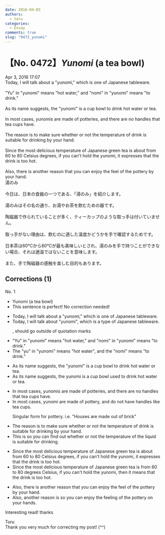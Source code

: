 ```yaml
---
date: 2016-04-03
authors:
  - toru
categories:
  - Essay
comments: true
slug: "0472_yunomi"
---
```


# 【No. 0472】<strong><em>Yunomi</em></strong> (a tea bowl)
<div class="date">Apr 3, 2016 17:07</div>
<div id="post"><div id="body_show_ori">
Today, I will talk about a "yunomi," which is one of Japanese tableware.<br/><br/>"Yu" in "yunomi" means "hot water," and "nomi" in "yunomi" means "to drink."<br/><br/>As its name suggests, the "yunomi" is a cup bowl to drink hot water or tea.<br/><br/>In most cases, yunomis are made of potteries, and there are no handles that tea cups have.<br/><br/>The reason is to make sure whether or not the temperature of drink is suitable for drinking by your hand.<br/><br/>Since the most delicious temperature of Japanese green tea is about from 60 to 80 Celsius degrees, if you can't hold the yunomi, it expresses that the drink is too hot.<br/><br/>Also, there is another reason that you can enjoy the feel of the pottery by your hand.
</div></div>

<!-- more -->

<div id="post_ja"><div id="body_show_mo">
湯のみ<br/><br/>今日は、日本の食器の一つである、「湯のみ」を紹介します。<br/><br/>湯のみはその名の通り、お湯やお茶を飲むための器です。<br/><br/>陶磁器で作られていることが多く、ティーカップのような取っ手は付いていません。<br/><br/>取っ手がない理由は、飲むのに適した温度かどうかを手で確認するためです。<br/><br/>日本茶は60℃から80℃が最も美味しいとされ、湯のみを手で持つことができない場合、それは適温ではないことを意味します。<br/><br/>また、手で陶磁器の感触を楽しむ目的もあります。
</div></div>

## Corrections (1)
<div id="block"><div class="first_name"> No. 1　<span class="just_name"></span></div><div id="block2">
<ul class="correction_field">
<li class="incorrect">Yunomi (a tea bowl)</li>
<li class="corrected perfect">This sentence is perfect! No correction needed!</li>
</ul>
<ul class="correction_field">
<li class="incorrect">Today, I will talk about a "yunomi," which is one of Japanese tableware.</li>
<li class="corrected correct">
Today, I will talk about "yunomi", which is a type of Japanese tableware.
<p class="correction_comment">, should go outside of quotation marks</p>
</li>
</ul>
<ul class="correction_field">
<li class="incorrect">"Yu" in "yunomi" means "hot water," and "nomi" in "yunomi" means "to drink."</li>
<li class="corrected correct">
The "yu" in "yunomi" means "hot water", and the "nomi" means "to drink."
</li>
</ul>
<ul class="correction_field">
<li class="incorrect">As its name suggests, the "yunomi" is a cup bowl to drink hot water or tea.</li>
<li class="corrected correct">
As its name suggests, the yunomi is a cup bowl used to drink hot water or tea.
</li>
</ul>
<ul class="correction_field">
<li class="incorrect">In most cases, yunomis are made of potteries, and there are no handles that tea cups have.</li>
<li class="corrected correct">
In most cases, yunomi are made of pottery, and do not have handles like tea cups.
<p class="correction_comment">Singular form for pottery. i.e. "Houses are made out of brick"</p>
</li>
</ul>
<ul class="correction_field">
<li class="incorrect">The reason is to make sure whether or not the temperature of drink is suitable for drinking by your hand.</li>
<li class="corrected correct">
This is so you can find out whether or not the temperature of the liquid is suitable for drinking.
</li>
</ul>
<ul class="correction_field">
<li class="incorrect">Since the most delicious temperature of Japanese green tea is about from 60 to 80 Celsius degrees, if you can't hold the yunomi, it expresses that the drink is too hot.</li>
<li class="corrected correct">
Since the most delicious temperature of Japanese green tea is from 60 to 80 degrees Celsius, if you can't hold the yunomi, then it means that the drink is too hot.
</li>
</ul>
<ul class="correction_field">
<li class="incorrect">Also, there is another reason that you can enjoy the feel of the pottery by your hand.</li>
<li class="corrected correct">
Also, another reason is so you can enjoy the feeling of the pottery on your hands.
</li>
</ul>
<p class="comment_small">
 Interesting read! thanks
</p>

</div><div class="name"><span class="just_name">Toru</span><br>
Thank you very much for correcting my post! (^^)
</div>
</div>
